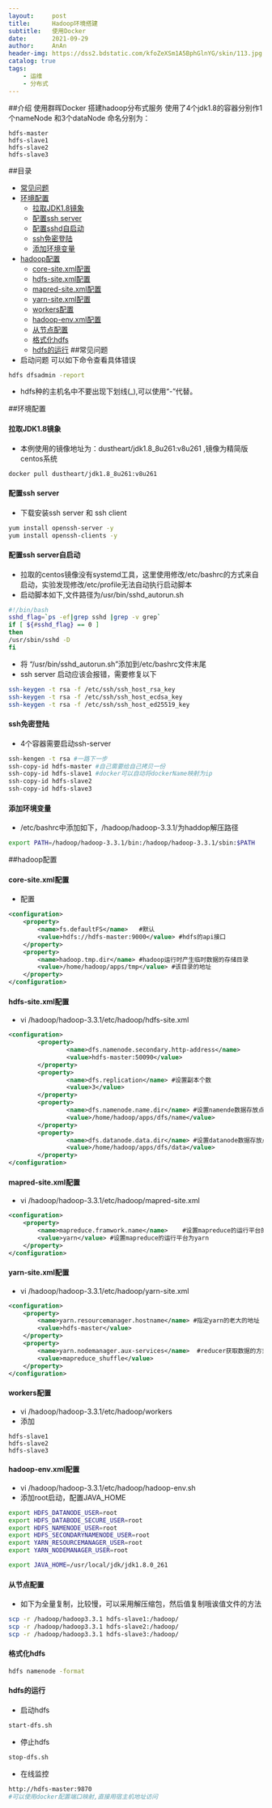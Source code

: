 ```yaml
---
layout:     post
title:      Hadoop环境搭建
subtitle:   使用Docker
date:       2021-09-29
author:     AnAn
header-img: https://dss2.bdstatic.com/kfoZeXSm1A5BphGlnYG/skin/113.jpg
catalog: true
tags:
    - 运维
    - 分布式
---
```

##介绍
使用群晖Docker 搭建hadoop分布式服务
使用了4个jdk1.8的容器分别作1个nameNode 和3个dataNode
命名分别为：
```text
hdfs-master
hdfs-slave1
hdfs-slave2
hdfs-slave3
```
##目录
- [常见问题](#id000)
- [环境配置](#id001)
  - [拉取JDK1.8镜象](#id001)
  - [配置ssh server](#id002)
  - [配置sshd自启动](#id003)
  - [ssh免密登陆](#id004)
  - [添加环境变量](#id004)
- [hadoop配置](#id005)
  - [core-site.xml配置](#id006)
  - [hdfs-site.xml配置](#id007)
  - [mapred-site.xml配置](#id008)
  - [yarn-site.xml配置](#id009)
  - [workers配置](#id010)
  - [hadoop-env.xml配置](#id011)
  - [从节点配置](#id013)
  - [格式化hdfs](#id012)
  - [hdfs的运行](#id012)
##常见问题
<a name="id000"></a>
- 启动问题 可以如下命令查看具体错误
```sh
hdfs dfsadmin -report
```   
- hdfs种的主机名中不要出现下划线(_),可以使用“-”代替。

##环境配置
<a name="id001"></a>

#### 拉取JDK1.8镜象
- 本例使用的镜像地址为：dustheart/jdk1.8_8u261:v8u261 ,镜像为精简版centos系统
```sh
docker pull dustheart/jdk1.8_8u261:v8u261
```
<a name="id002"></a>
#### 配置ssh server
- 下载安装ssh server 和 ssh client
```sh
yum install openssh-server -y
yum install openssh-clients -y
```
<a name="id003"></a>
#### 配置ssh server自启动
- 拉取的centos镜像没有systemd工具，这里使用修改/etc/bashrc的方式来自启动，实验发现修改/etc/profile无法自动执行启动脚本
- 启动脚本如下,文件路径为/usr/bin/sshd_autorun.sh
```sh
#!/bin/bash
sshd_flag=`ps -ef|grep sshd |grep -v grep`
if [ ${#sshd_flag} == 0 ]
then
/usr/sbin/sshd -D
fi
```
- 将 “/usr/bin/sshd_autorun.sh”添加到/etc/bashrc文件末尾
- ssh server 启动应该会报错，需要修复以下
```sh
ssh-keygen -t rsa -f /etc/ssh/ssh_host_rsa_key
ssh-keygen -t rsa -f /etc/ssh/ssh_host_ecdsa_key
ssh-keygen -t rsa -f /etc/ssh/ssh_host_ed25519_key
```
<a name="id004"></a>
#### ssh免密登陆
- 4个容器需要启动ssh-server
```sh
ssh-kengen -t rsa #一路下一步
ssh-copy-id hdfs-master #自己需要给自己拷贝一份
ssh-copy-id hdfs-slave1 #docker可以自动将dockerName映射为ip
ssh-copy-id hdfs-slave2
ssh-copy-id hdfs-slave3
```
<a name="id004"></a>
#### 添加环境变量
- /etc/bashrc中添加如下，/hadoop/hadoop-3.3.1/为haddop解压路径
```sh
export PATH=/hadoop/hadoop-3.3.1/bin:/hadoop/hadoop-3.3.1/sbin:$PATH
```
##hadoop配置
<a name="id005"></a>
#### core-site.xml配置
  <a name="id006"></a>
- 配置
```xml
<configuration>
    <property>
        <name>fs.defaultFS</name>   #默认
        <value>hdfs://hdfs-master:9000</value> #hdfs的api接口
    </property>
    <property>
        <name>hadoop.tmp.dir</name> #hadoop运行时产生临时数据的存储目录
        <value>/home/hadoop/apps/tmp</value> #该目录的地址
    </property>
</configuration>
```
#### hdfs-site.xml配置
<a name="id007"></a>
- vi /hadoop/hadoop-3.3.1/etc/hadoop/hdfs-site.xml
```xml
<configuration>
        <property>
                <name>dfs.namenode.secondary.http-address</name>
                <value>hdfs-master:50090</value>
        </property>
        <property>
                <name>dfs.replication</name> #设置副本个数
                <value>3</value>
        </property>
        <property>
                <name>dfs.namenode.name.dir</name> #设置namende数据存放点
                <value>/home/hadoop/apps/dfs/name</value>
        </property>
        <property>
                <name>dfs.datanode.data.dir</name> #设置datanode数据存放点
                <value>/home/hadoop/apps/dfs/data</value>
        </property>
</configuration>
```
#### mapred-site.xml配置
<a name="id008"></a>
- vi /hadoop/hadoop-3.3.1/etc/hadoop/mapred-site.xml
```xml
<configuration>
    <property>
        <name>mapreduce.framwork.name</name>    #设置mapreduce的运行平台的名称
        <value>yarn</value> #设置mapreduce的运行平台为yarn
    </property>
</configuration>
```
#### yarn-site.xml配置
<a name="id009"></a>
- vi /hadoop/hadoop-3.3.1/etc/hadoop/yarn-site.xml
```xml
<configuration>
    <property>
        <name>yarn.resourcemanager.hostname</name> #指定yarn的老大的地址
        <value>hdfs-master</value>
    </property>
    <property>
        <name>yarn.nodemanager.aux-services</name>  #reducer获取数据的方式
        <value>mapreduce_shuffle</value> 
    </property>
</configuration>
```
#### workers配置
<a name="id010"></a>
- vi /hadoop/hadoop-3.3.1/etc/hadoop/workers
- 添加
```text
hdfs-slave1
hdfs-slave2
hdfs-slave3
```
#### hadoop-env.xml配置
<a name="id011"></a>
- vi /hadoop/hadoop-3.3.1/etc/hadoop/hadoop-env.sh
- 添加root启动，配置JAVA_HOME
```sh
export HDFS_DATANODE_USER=root                                                                                                        
export HDFS_DATABODE_SECURE_USER=root                                                                                                 
export HDFS_NAMENODE_USER=root                                                                                                        
export HDFS_SECONDARYNAMENODE_USER=root                                                                                               
export YARN_RESOURCEMANAGER_USER=root                                                                                                 
export YARN_NODEMANAGER_USER=root

export JAVA_HOME=/usr/local/jdk/jdk1.8.0_261
```
#### 从节点配置
<a name="id014"></a>
- 如下为全量复制，比较慢，可以采用解压缩包，然后值复制哦诶值文件的方法
```sh
scp -r /hadoop/hadoop3.3.1 hdfs-slave1:/hadoop/
scp -r /hadoop/hadoop3.3.1 hdfs-slave2:/hadoop/
scp -r /hadoop/hadoop3.3.1 hdfs-slave3:/hadoop/
```
#### 格式化hdfs
<a name="id013"></a>
```sh
hdfs namenode -format
```
#### hdfs的运行
<a name="id013"></a>
- 启动hdfs
```sh
start-dfs.sh
```
- 停止hdfs
```sh
stop-dfs.sh
```
- 在线监控
```sh
http://hdfs-master:9870
#可以使用docker配置端口映射,直接用宿主机地址访问
```